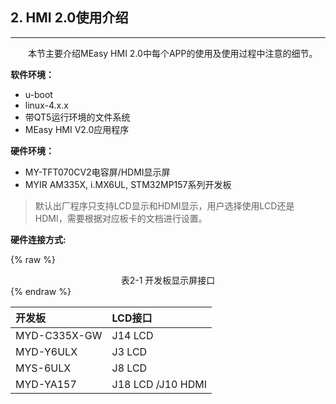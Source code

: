 ## 2. HMI 2.0使用介绍

---

&emsp;&emsp;本节主要介绍MEasy HMI 2.0中每个APP的使用及使用过程中注意的细节。

**软件环境：**

* u-boot
* linux-4.x.x
* 带QT5运行环境的文件系统
* MEasy HMI V2.0应用程序


**硬件环境：**

* MY-TFT070CV2电容屏/HDMI显示屏
* MYIR AM335X, i.MX6UL, STM32MP157系列开发板 

> 默认出厂程序只支持LCD显示和HDMI显示，用户选择使用LCD还是HDMI，需要根据对应板卡的文档进行设置。

**硬件连接方式:**

{% raw %}
<div align="center" > 表2-1 开发板显示屏接口 </div>
{% endraw %}  

| 开发板 | LCD接口 |
| :--- | :--- |
| MYD-C335X-GW | J14 LCD |
| MYD-Y6ULX | J3 LCD |
| MYS-6ULX | J8 LCD |
| MYD-YA157 | J18 LCD /J10 HDMI|

